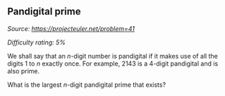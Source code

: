 Pandigital prime
----------------

*Source: https://projecteuler.net/problem=41*


*Difficulty rating: 5%*

We shall say that an *n*-digit number is pandigital if it makes use of
all the digits 1 to *n* exactly once. For example, 2143 is a 4-digit
pandigital and is also prime.

What is the largest *n*-digit pandigital prime that exists?
